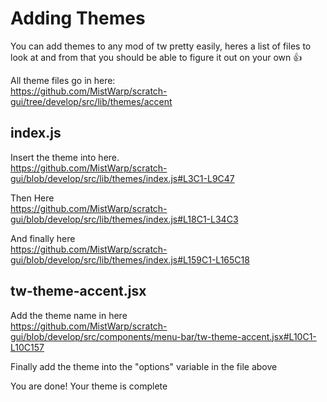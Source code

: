 # Adding Themes

You can add themes to any mod of tw pretty easily, heres a list of files to look at and from that you should be able to figure it out on your own 👍

All theme files go in here:<br>
https://github.com/MistWarp/scratch-gui/tree/develop/src/lib/themes/accent

## index.js
Insert the theme into here.<br>
https://github.com/MistWarp/scratch-gui/blob/develop/src/lib/themes/index.js#L3C1-L9C47

Then Here<br>
https://github.com/MistWarp/scratch-gui/blob/develop/src/lib/themes/index.js#L18C1-L34C3

And finally here<br>
https://github.com/MistWarp/scratch-gui/blob/develop/src/lib/themes/index.js#L159C1-L165C18

## tw-theme-accent.jsx

Add the theme name in here<br>
https://github.com/MistWarp/scratch-gui/blob/develop/src/components/menu-bar/tw-theme-accent.jsx#L10C1-L10C157

Finally add the theme into the "options" variable in the file above

You are done! Your theme is complete
